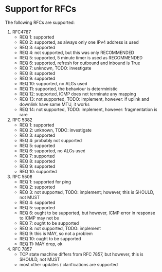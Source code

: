 # Support for RFCs

The following RFCs are supported:

1. RFC4787
    * REQ 1: supported
    * REQ 2: supported, as always only one IPv4 address is used
    * REQ 3: supported
    * REQ 4: not supported, but this was only RECOMMENDED
    * REQ 5: supported, 5 minute timer is used as RECOMMENDED
    * REQ 6: supported, refresh for outbound and inbound is True
    * REQ 7: unknown, TODO: investigate
    * REQ 8: supported
    * REQ 9: supported
    * REQ 10: supported, no ALGs used
    * REQ 11: supported, the behaviour is deterministic
    * REQ 12: supported, ICMP does not terminate any mapping
    * REQ 13: not supported, TODO: implement, however: if uplink and downlink have same MTU, it works
    * REQ 14: not supported, TODO: implement, however: fragmentation is rare
2. RFC 5382
    * REQ 1: supported
    * REQ 2: unknown, TODO: investigate
    * REQ 3: supported
    * REQ 4: probably not supported
    * REQ 5: supported
    * REQ 6: supported, no ALGs used
    * REQ 7: supported
    * REQ 8: supported
    * REQ 9: supported
    * REQ 10: supported
3. RFC 5508
    * REQ 1: supported for ping
    * REQ 2: supported
    * REQ 3: not supported, TODO: implement; however, this is SHOULD, not MUST
    * REQ 4: supported
    * REQ 5: supported
    * REQ 6: ought to be supported, but however, ICMP error in response to ICMP may not be
    * REQ 7: ought to be supported
    * REQ 8: not supported, TODO: implement
    * REQ 9: this is MAY, so not a problem
    * REQ 10: ought to be supported
    * REQ 11: MAY drop, ok
4. RFC 7857
    * TCP state machine differs from RFC 7857, but however, this is SHOULD, not MUST
    * most other updates / clarifications are supported
